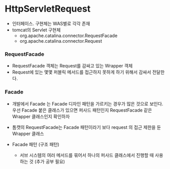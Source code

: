 # HttpServletRequest

- 인터페이스. 구현체는 WAS별로 각각 존재
- tomcat의 Servlet 구현체
    - org.apache.catalina.connector.RequestFacade
    - org.apache.catalina.connector.Request

### RequestFacade
- RequestFacade 객체는 Request를 감싸고 있는 Wrapper 객체
- Request에 있는 몇몇 퍼블릭 메서드를 접근하지 못하게 하기 위해서 감싸서 전달한다.

### Facade
- 개발에서 Facade 는 Facade 디자인 패턴을 가르키는 경우가 많은 것으로 보인다. 우선 Facade 붙은 클래스가 있으면 퍼사드 패턴인지 RequestFacade 같은 Wrapper 클래스인지 확인하자
- 톰캣의 RequestFacade는 Facade 패턴이라기 보다 request 의 접근 제한을 둔 Wrapper 클래스

- Facade 패턴 (구조 패턴)
    - 서브 시스템의 여러 메서드를 묶어서 하나의 퍼사드 클래스에서 진행할 때 사용하는 것 (추가 공부 필요)